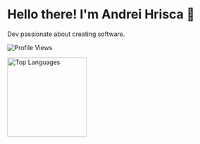<h1>Hello there! I'm Andrei Hrisca 👋</h1>

<p>Dev passionate about creating software.</p>
<p align="left">
    <img src="https://komarev.com/ghpvc/?username=AndreiHrisca" alt="Profile Views" />
</p>
<div align="left">
    <img height="180em" src="https://github-readme-stats.vercel.app/api/top-langs/?username=AndreiHrisca&theme=dark&layout=compact" alt="Top Languages" />
</div>

